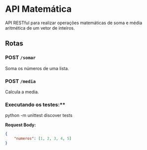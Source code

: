 # API Matemática

API RESTful para realizar operações matemáticas de soma e média aritmética de um vetor de inteiros.

## Rotas

### POST `/somar`
Soma os números de uma lista.

### POST `/media`
Calcula a media.

### Executando os testes:**

python -m unittest discover tests

**Request Body:**
```json
{
    "numeros": [1, 2, 3, 4, 5]
}

